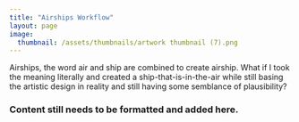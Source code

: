 ```yaml
---
title: "Airships Workflow"
layout: page
image:
  thumbnail: /assets/thumbnails/artwork thumbnail (7).png
---
```

Airships, the word air and ship are combined to create airship. What if I took the meaning literally and created a ship-that-is-in-the-air while still basing the artistic design in reality and still having some semblance of plausibility?

### Content still needs to be formatted and added here.